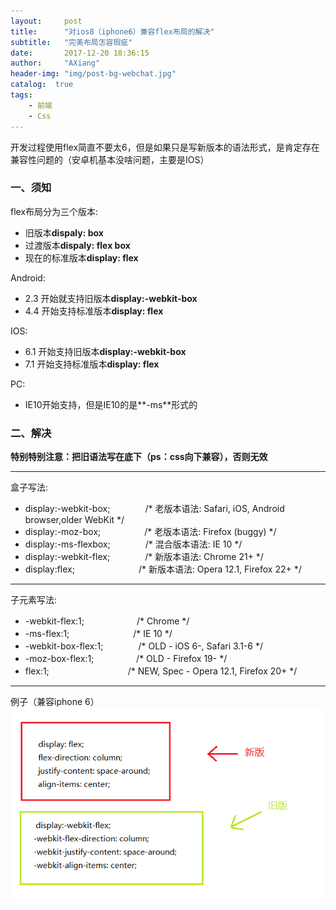 ```yaml
---
layout:     post
title:      "对ios8（iphone6）兼容flex布局的解决"
subtitle:   "完美布局怎容瑕疵"
date:       2017-12-20 18:36:15
author:     "AXiang"
header-img: "img/post-bg-webchat.jpg"
catalog:  true
tags:
    - 前端
    - Css
---
```


开发过程使用flex简直不要太6，但是如果只是写新版本的语法形式，是肯定存在兼容性问题的（安卓机基本没啥问题，主要是IOS）

### 一、须知
flex布局分为三个版本:
- 旧版本**dispaly: box**  
- 过渡版本**dispaly: flex box**  
- 现在的标准版本**display: flex**

Android:
- 2.3 开始就支持旧版本**display:-webkit-box**
- 4.4 开始支持标准版本**display: flex**

IOS:
- 6.1 开始支持旧版本**display:-webkit-box**
- 7.1 开始支持标准版本**display: flex**

PC:
- IE10开始支持，但是IE10的是**-ms**形式的

### 二、解决

**特别特别注意：把旧语法写在底下（ps：css向下兼容），否则无效**

<hr>

盒子写法:    
- display:-webkit-box;　　　　/* 老版本语法: Safari, iOS, Android browser,older WebKit */
- display:-moz-box;　　　　　/* 老版本语法: Firefox (buggy) */
- display:-ms-flexbox;　　　　/* 混合版本语法: IE 10 */
- display:-webkit-flex;　　　　/* 新版本语法: Chrome 21+ */
- display:flex;　　　　　 　　/* 新版本语法: Opera 12.1, Firefox 22+ */

<hr>

子元素写法:
- -webkit-flex:1;　　　　　　/* Chrome */
- -ms-flex:1;　　　　　　　 /* IE 10 */
- -webkit-box-flex:1;　　　　/* OLD - iOS 6-, Safari 3.1-6 */
- -moz-box-flex:1;　 　　 　 /* OLD - Firefox 19- */
- flex:1;　　　　　　　　　/* NEW, Spec - Opera 12.1, Firefox 20+ */

<hr>

例子（兼容iphone 6）
![兼容iphone6的举例](/img/in-post/post-css/css_1712_1.png) 